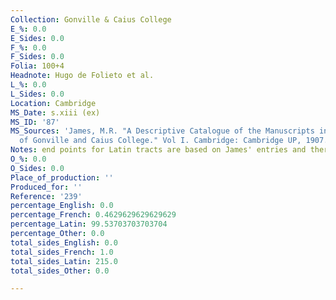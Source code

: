 ```yaml
---
Collection: Gonville & Caius College
E_%: 0.0
E_Sides: 0.0
F_%: 0.0
F_Sides: 0.0
Folia: 100+4
Headnote: Hugo de Folieto et al.
L_%: 0.0
L_Sides: 0.0
Location: Cambridge
MS_Date: s.xiii (ex)
MS_ID: '87'
MS_Sources: 'James, M.R. "A Descriptive Catalogue of the Manuscripts in the Library
  of Gonville and Caius College." Vol I. Cambridge: Cambridge UP, 1907.'
Notes: end points for Latin tracts are based on James' entries and therefore approximate
O_%: 0.0
O_Sides: 0.0
Place_of_production: ''
Produced_for: ''
Reference: '239'
percentage_English: 0.0
percentage_French: 0.4629629629629629
percentage_Latin: 99.53703703703704
percentage_Other: 0.0
total_sides_English: 0.0
total_sides_French: 1.0
total_sides_Latin: 215.0
total_sides_Other: 0.0

---
```

